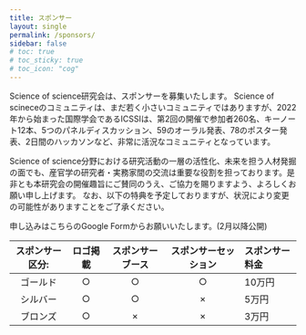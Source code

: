 ```yaml
---
title: スポンサー
layout: single
permalink: /sponsors/
sidebar: false
# toc: true
# toc_sticky: true
# toc_icon: "cog"
---
```


Science of science研究会は、スポンサーを募集いたします。
Science of scineceのコミュニティは、まだ若く小さいコミュニティではありますが、2022年から始まった国際学会であるICSSIは、第2回の開催で参加者260名、キーノート12本、5つのパネルディスカッション、59のオーラル発表、78のポスター発表、2日間のハッカソンなど、非常に活況なコミュニティとなっています。

Science of science分野における研究活動の一層の活性化、未来を担う人材発掘の面でも、産官学の研究者・実務家間の交流は重要な役割を担っております。是非とも本研究会の開催趣旨にご賛同のうえ、ご協力を賜りますよう、よろしくお願い申し上げます。
なお、以下の特典を予定しておりますが、状況により変更の可能性がありますことをご了承ください。

<!-- 申し込みは[こちらのGoogle Form](https://forms.gle/9Ygx6TjhrdVyqfvU6)からお願いいたします。 -->
申し込みはこちらのGoogle Formからお願いいたします。(2月以降公開)

| スポンサー区分:| ロゴ掲載 | スポンサーブース | スポンサーセッション | スポンサー料金 |
|:------------:|:-----:|:---------------:|:-----------------:|:------------|
| ゴールド      |  ○ | ○ | ○ | 10万円 |
| シルバー      |  ○ | ○ | × | 5万円  |
| ブロンズ      |  ○ | × | × | 3万円  |

<!-- ## ゴールド -->

<!-- ## シルバー -->

<!-- ## ブロンズ -->